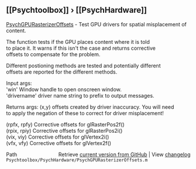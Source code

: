 ## [[Psychtoolbox]] &#8250; [[PsychHardware]]

[PsychGPURasterizerOffsets](PsychGPURasterizerOffsets) - Test GPU drivers for spatial misplacement of content.  
  
The function tests if the GPU places content where it is told  
to place it. It warns if this isn't the case and returns corrective  
offsets to compensate for the problem.  
  
Different postioning methods are tested and potentially different  
offsets are reported for the different methods.  
  
Input args:  
'win' Window handle to open onscreen window.  
'drivername' driver name string to prefix to output messages.  
  
Returns args: (x,y) offsets created by driver inaccuracy. You will need  
to apply the negation of these to correct for driver misplacement!  
  
(rpfx, rpfy) Corrective offsets for glRasterPos2f()  
(rpix, rpiy) Corrective offsets for glRasterPos2i()  
(vix, viy) Corrective offsets for glVertex2i()  
(vfx, vfy) Corrective offsets for glVertex2f()  




<div class="code_header" style="text-align:right;">
  <span style="float:left;">Path&nbsp;&nbsp;</span> <span class="counter">Retrieve <a href=
  "https://raw.github.com/Psychtoolbox-3/Psychtoolbox-3/beta/Psychtoolbox/PsychHardware/PsychGPURasterizerOffsets.m">current version from GitHub</a> | View <a href=
  "https://github.com/Psychtoolbox-3/Psychtoolbox-3/commits/beta/Psychtoolbox/PsychHardware/PsychGPURasterizerOffsets.m">changelog</a></span>
</div>
<div class="code">
  <code>Psychtoolbox/PsychHardware/PsychGPURasterizerOffsets.m</code>
</div>

